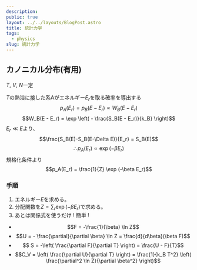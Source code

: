 ```yaml
---
description:
public: true
layout: ../../layouts/BlogPost.astro
title: 統計力学
tags:
  - physics
slug: 統計力学
---
```


</script>
<script type="text/javascript"
  src="http://cdn.mathjax.org/mathjax/latest/MathJax.js?config=TeX-AMS-MML_HTMLorMML">
</script>
<script type="text/x-mathjax-config">
MathJax.Hub.Config({
  tex2jax: {inlineMath: [['$','$'], ['\\(','\\)']]}
});
</script>
<script type="text/javascript"
  src="https://cdnjs.cloudflare.com/ajax/libs/mathjax/2.7.7/MathJax.js?config=TeX-AMS-MML_HTMLorMML">
</script>

## カノニカル分布(有用)

$T$, $V$, $N$一定

$T$の熱浴に接した系Aがエネルギー$E_r$を取る確率を導出する
$$p_A(E_r) = p_B(E - E_r) \propto W_B(E - E_r)$$
$$W_B(E - E_r) = \exp \left( - \frac{S_B(E - E_r)}{k_B} \right)$$
$E_r \ll E$より、
$$\frac{S_B(E)-S_B(E-\Delta E)}{E_r} = S_B(E)$$
$$\therefore p_A(E_r) \propto \exp (-\beta E_r)$$
規格化条件より
$$p_A(E_r) = \frac{1}{Z} \exp (-\beta E_r)$$

### 手順
1. エネルギー$E$を求める。
2. 分配関数を$Z = \sum_{r} \exp(-\beta E_r)$で求める。
3. あとは関係式を使うだけ ! 簡単 !
+ $$F = -\frac{1}{\beta} \ln Z$$
+ $$U = - \frac{\partial}{\partial \beta} \ln Z = \frac{d}{d\beta}(\beta F)$$
+ $$ S = -\left( \frac{\partial F}{\partial T} \right) = \frac{U - F}{T}$$
+ $$C_V = \left( \frac{\partial U}{\partial T} \right) = \frac{1}{k_B T^2} \left( \frac{\partial^2 \ln Z}{\partial \beta^2} \right)$$